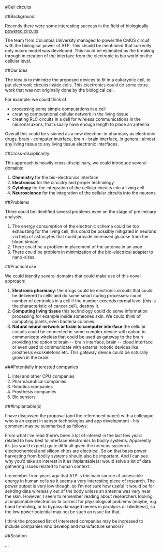 #Cell circuits

##Background

Recently there were some interesting success in the field of biologically [powered circuits](http://www.nature.com/ncomms/2015/151207/ncomms10070/pdf/ncomms10070.pdf).

The team from Columbia University managed to power the CMOS circuit with the biological power
of ATP. This should be mentioned that currently only macro model was developed.
This could be estimated as the breaking through in creation of the interface from
the electronic to bio world on the cellular level.

##Our idea

The idea is to minimize the proposed devices to  fit in a eukaryotic cell, to put
electronic circuits inside cells. This electronics could do some extra work that was not originally
done by the biological cell.

For example: we could think of:
- processing some simple computations in a cell
- creating computational cellular network in the living tissue
- creating RLC circuits in a cell for wireless communications in the neuronal axons, that usually have enough
length to place an antenna

Overall this could be visioned as a new direction: in pharmacy as electronic drugs,
brain - computer interface, brain - brain interface, in general: almost any living tissue
to any living tissue electronic interfaces.

##Cross-disciplinarity

This approach is heavily cross-disciplinary, we could introduce several domains:

1. **Chemistry** for the bio-electronics interface
1. **Electronics** for the circuitry and proper technology
1. **Cytology** for the integration of the cellular circuits into a living cell
1. **Neuroscience** for the integration of the cellular circuits into the neurons

##Problems

There could be identified several problems even on the stage of preliminary analysis:

1. The energy consumption of the electronic schema could be too exhausting for the living cell, this could be possibly mitigated in neurons via help of astrocytes that could provide increased glucose from the blood stream.
1. There could be a problem in placement of the antenna in an axon.
1. There could be problem in minimization of the bio-electrical adapter to nano-sizes. 


##Practical use

We could identify several domains that could make use of this novel approach:

1. **Electronic pharmacy**: the drugs could be electronic circuits that could be delivered to cells and do some smart curing processes: count number of centrioles in a cell if the number exceeds normal level (this is the characteristic of cancer cell), destroy it.
1. **Computing living tissue** this technology could do some information processing for example inside someones skin. We could think of computing plants, even bacteria colonies.
1. **Natural neural network or brain to computer interface** the cellular circuits could be connected in some complex device with option to communicate wireless that could be used as gateway to the brain providing the option to brain -- brain interface, brain -- cloud interface or even used to communicate with external robotic devices like prosthesis exoskeletons etc. This gateway device could be naturally grown in the brain.

###Potentially interested companies

1. Intel and other CPU companies
1. Pharmaceutical companies
1. Robotics companies
1. Prosthesis companies
1. Bio sensors

###Implantable(s)

I have discussed the proposal (and the referenced paper) with a colleague who is an expert in sensor technologies and app development - his comment may be summarised as follows:

From what I’ve read there’s been a lot of interest in the last few years related to how best to interface electronics to bodily systems. Apparently it’s (as you’d expect) quite difficult given the nervous system is electrochemical and silicon chips are electrical. So on that basis power harvesting from bodily systems should also be important. And I can see why you’d take an interest in it as implantable(s) would solve a lot of data gathering issues related to human context.
 
I remember from years ago that ATP is the main source of accessible energy in human cells so it seems a very interesting piece of research. The power output is very low though, so I’m not sure how useful it would be for sending data wirelessly out of the body unless an antenna was very near the skin. However, I seem to remember reading about researchers looking at implantable electronics to correct for physiological problems (maybe, e.g. hand trembling, or to bypass damaged nerves in paralysis or blindness), so the low power potential may not be such an issue for that.

I think the proposed list of interested companies may be increased to include companies who develop and manufacture sensors?

##Solution

...
